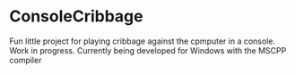 # ConsoleCribbage

Fun little project for playing cribbage against the cpmputer in a console.  Work in progress.  Currently being developed for Windows with the MSCPP compiler
